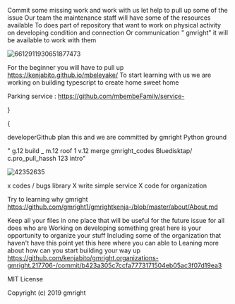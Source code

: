 
Commit some missing work and work with us let help to pull up some of the issue 
Our team the maintenance staff will have some of the resources available 
To does part of repository that want to work on physical activity on developing condition and connection 
Or communication  " gmright" it will be available to work with them 


![6612911930651877473](https://user-images.githubusercontent.com/54698352/63994147-2466fb00-cab9-11e9-8b30-0a2419cf7a59.png)

For the beginner you will have to pull up https://kenjabito.github.io/mbeleyake/
To start learning with us we are working on building  typescript to create home sweet home

Parking service : https://github.com/mbembeFamily/service-


   } 
 
{


developerGithub plan this and we are committed by gmright 
Python ground 


   " g.12 build _ m.12 roof 1 v.12 merge gmright_codes
    Bluedisktap/ c.pro_pull_hassh 123 intro"


![42352635](https://user-images.githubusercontent.com/42352567/48334818-8d13e280-e621-11e8-8255-49f7b3647f8b.png)



x codes / bugs library 
X write simple service 
X code for organization 


Try to learning why gmright https://github.com/gmright1/gmrightkenja-/blob/master/about/About.md
 

Keep all your files in one place that will be useful for the future issue  for all does who are 
Working on developing something great  here is your opportunity to organize your stuff 
Including some of the organization that haven't have this point yet this here where you can able to 
Leaning more about how can you start building your way up 
https://github.com/kenjabito/gmright.organizations-gmright.217706-/commit/b423a305c7ccfa7773171504eb05ac3f07d19ea3


MIT License
 
Copyright (c) 2019 gmright
 

 


